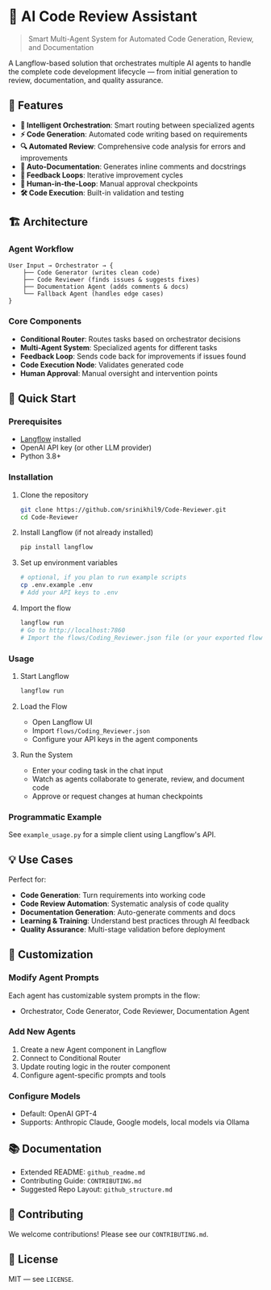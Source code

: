 # 🤖 AI Code Review Assistant

> Smart Multi-Agent System for Automated Code Generation, Review, and Documentation

A Langflow-based solution that orchestrates multiple AI agents to handle the complete code development lifecycle — from initial generation to review, documentation, and quality assurance.

## 🌟 Features

- **🧠 Intelligent Orchestration**: Smart routing between specialized agents
- **⚡ Code Generation**: Automated code writing based on requirements
- **🔍 Automated Review**: Comprehensive code analysis for errors and improvements
- **📝 Auto-Documentation**: Generates inline comments and docstrings
- **🔄 Feedback Loops**: Iterative improvement cycles
- **👤 Human-in-the-Loop**: Manual approval checkpoints
- **🛠️ Code Execution**: Built-in validation and testing

## 🏗️ Architecture

### Agent Workflow
```
User Input → Orchestrator → {
    ├── Code Generator (writes clean code)
    ├── Code Reviewer (finds issues & suggests fixes)
    ├── Documentation Agent (adds comments & docs)
    └── Fallback Agent (handles edge cases)
}
```

### Core Components
- **Conditional Router**: Routes tasks based on orchestrator decisions
- **Multi-Agent System**: Specialized agents for different tasks
- **Feedback Loop**: Sends code back for improvements if issues found
- **Code Execution Node**: Validates generated code
- **Human Approval**: Manual oversight and intervention points

## 🚀 Quick Start

### Prerequisites
- [Langflow](https://langflow.org/) installed
- OpenAI API key (or other LLM provider)
- Python 3.8+

### Installation

1. Clone the repository
   ```bash
   git clone https://github.com/srinikhil9/Code-Reviewer.git
   cd Code-Reviewer
   ```

2. Install Langflow (if not already installed)
   ```bash
   pip install langflow
   ```

3. Set up environment variables
   ```bash
   # optional, if you plan to run example scripts
   cp .env.example .env
   # Add your API keys to .env
   ```

4. Import the flow
   ```bash
   langflow run
   # Go to http://localhost:7860
   # Import the flows/Coding_Reviewer.json file (or your exported flow)
   ```

### Usage

1. Start Langflow
   ```bash
   langflow run
   ```

2. Load the Flow
   - Open Langflow UI
   - Import `flows/Coding_Reviewer.json`
   - Configure your API keys in the agent components

3. Run the System
   - Enter your coding task in the chat input
   - Watch as agents collaborate to generate, review, and document code
   - Approve or request changes at human checkpoints

### Programmatic Example

See `example_usage.py` for a simple client using Langflow's API.

## 💡 Use Cases

Perfect for:
- **Code Generation**: Turn requirements into working code
- **Code Review Automation**: Systematic analysis of code quality
- **Documentation Generation**: Auto-generate comments and docs
- **Learning & Training**: Understand best practices through AI feedback
- **Quality Assurance**: Multi-stage validation before deployment

## 🔧 Customization

### Modify Agent Prompts
Each agent has customizable system prompts in the flow:
- Orchestrator, Code Generator, Code Reviewer, Documentation Agent

### Add New Agents
1. Create a new Agent component in Langflow
2. Connect to Conditional Router
3. Update routing logic in the router component
4. Configure agent-specific prompts and tools

### Configure Models
- Default: OpenAI GPT-4
- Supports: Anthropic Claude, Google models, local models via Ollama

## 📚 Documentation

- Extended README: `github_readme.md`
- Contributing Guide: `CONTRIBUTING.md`
- Suggested Repo Layout: `github_structure.md`

## 🤝 Contributing

We welcome contributions! Please see our `CONTRIBUTING.md`.

## 📝 License

MIT — see `LICENSE`.
